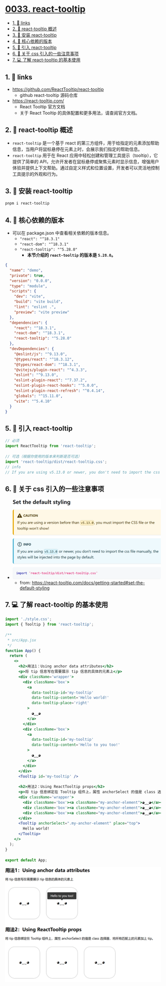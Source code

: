 # [0033. react-tooltip](https://github.com/Tdahuyou/TNotes.react/tree/main/0033.%20react-tooltip)

<!-- region:toc -->
- [1. 🔗 links](#1--links)
- [2. 📒 react-tooltip 概述](#2--react-tooltip-概述)
- [3. 📒 安装 react-tooltip](#3--安装-react-tooltip)
- [4. 📒 核心依赖的版本](#4--核心依赖的版本)
- [5. 📒 引入 react-tooltip](#5--引入-react-tooltip)
- [6. 📒 关于 css 引入的一些注意事项](#6--关于-css-引入的一些注意事项)
- [7. 💻 了解 react-tooltip 的基本使用](#7--了解-react-tooltip-的基本使用)
<!-- endregion:toc -->



## 1. 🔗 links

- https://github.com/ReactTooltip/react-tooltip
  - github react-tooltip 源码仓库
- https://react-tooltip.com/
  - React Tooltip 官方文档
  - 关于 React Tooltip 的具体配置和更多用法，请查阅官方文档。

## 2. 📒 react-tooltip 概述

-  `react-tooltip` 是一个基于 react 的第三方组件，用于给指定的元素添加帮助信息，当用户将鼠标悬停在元素上时，会展示我们指定的帮助信息。
-  `react-tooltip` 用于在 React 应用中轻松创建和管理工具提示（tooltip），它提供了简单的 API，允许开发者在鼠标悬停或聚焦元素时显示信息，增强用户体验并提供上下文帮助。通过自定义样式和位置设置，开发者可以灵活地控制工具提示的外观和行为。

## 3. 📒 安装 react-tooltip

```bash
pnpm i react-tooltip
```

## 4. 📒 核心依赖的版本

- 可以在 package.json 中查看相关依赖的版本信息。
  - `"react": "^18.3.1"`
  - `"react-dom": "^18.3.1"`
  - `"react-tooltip": "^5.28.0"`
    - **本节介绍的 `react-tooltip` 的版本是 `5.28.0`。**

```json
{
  "name": "demo",
  "private": true,
  "version": "0.0.0",
  "type": "module",
  "scripts": {
    "dev": "vite",
    "build": "vite build",
    "lint": "eslint .",
    "preview": "vite preview"
  },
  "dependencies": {
    "react": "^18.3.1",
    "react-dom": "^18.3.1",
    "react-tooltip": "^5.28.0"
  },
  "devDependencies": {
    "@eslint/js": "^9.13.0",
    "@types/react": "^18.3.12",
    "@types/react-dom": "^18.3.1",
    "@vitejs/plugin-react": "^4.3.3",
    "eslint": "^9.13.0",
    "eslint-plugin-react": "^7.37.2",
    "eslint-plugin-react-hooks": "^5.0.0",
    "eslint-plugin-react-refresh": "^0.4.14",
    "globals": "^15.11.0",
    "vite": "^5.4.10"
  }
}
```

## 5. 📒 引入 react-tooltip

```jsx
// 必须
import ReactTooltip from 'react-tooltip';

// 可选（根据你使用的版本来判断是否可选）
import 'react-tooltip/dist/react-tooltip.css';
// info
// If you are using v5.13.0 or newer, you don't need to import the css file manually, the styles will be injected into the page by default.
```

## 6. 📒 关于 css 引入的一些注意事项

- ![](md-imgs/2024-11-01-14-30-54.png)
  - from: https://react-tooltip.com/docs/getting-started#set-the-default-styling

## 7. 💻 了解 react-tooltip 的基本使用

```jsx
import './style.css';
import { Tooltip } from 'react-tooltip';

/**
 * src/App.jsx
 */
function App() {
  return (
    <>
      <h2>用法1：Using anchor data attributes</h2>
      <p>将 tip 信息写在需要展示 tip 信息的具体的元素上</p>
      <div className='wrapper'>
        <div className='box'>
          <a
            data-tooltip-id='my-tooltip'
            data-tooltip-content='Hello world!'
            data-tooltip-place='right'
          >
            ◕‿‿◕
          </a>
        </div>
        <div className='box'>
          <a
            data-tooltip-id='my-tooltip'
            data-tooltip-content='Hello to you too!'
          >
            ◕‿‿◕
          </a>
        </div>
      </div>
      <Tooltip id='my-tooltip' />

      <h2>用法2：Using ReactTooltip props</h2>
      <p>将 tip 信息绑定在 Tooltip 组件上，属性 anchorSelect 的值是 class 选择器，将所有匹配上的元素加上 tip。</p>
      <div className='wrapper'>
        <div className='box'><a className="my-anchor-element">◕‿‿◕</a></div>
        <div className='box'><a className="my-anchor-element">◕‿‿◕</a></div>
        <div className='box'><a className="my-anchor-element">◕‿‿◕</a></div>
      </div>
      <Tooltip anchorSelect=".my-anchor-element" place="top">
        Hello world!
      </Tooltip>
    </>
  );
}

export default App;
```

![](md-imgs/2024-11-01-14-59-08.png)
